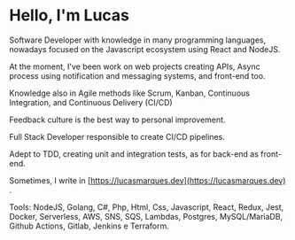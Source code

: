 # Hello, I'm Lucas

Software Developer with knowledge in many programming languages, nowadays focused on the Javascript ecosystem using React and NodeJS.

At the moment, I've been work on web projects creating APIs, Async process using notification and messaging systems, and front-end too.

Knowledge also in Agile methods like Scrum, Kanban, Continuous Integration, and Continuous Delivery (CI/CD)

Feedback culture is the best way to personal improvement.

Full Stack Developer responsible to create CI/CD pipelines.

Adept to TDD, creating unit and integration tests, as for back-end as front-end.

Sometimes, I write in [https://lucasmarques.dev](https://lucasmarques.dev) .

Tools: NodeJS, Golang, C#, Php, Html, Css, Javascript, React, Redux, Jest, Docker, Serverless, AWS, SNS, SQS, Lambdas, Postgres, MySQL/MariaDB, Github Actions, Gitlab, Jenkins e Terraform.
